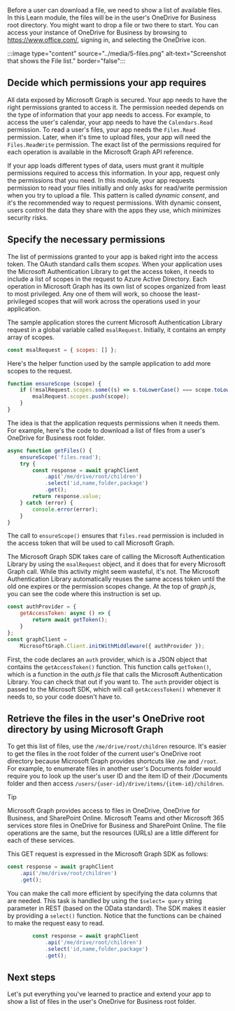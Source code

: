 Before a user can download a file, we need to show a list of available files. In this Learn module, the files will be in the user's OneDrive for Business root directory. You might want to drop a file or two there to start. You can access your instance of OneDrive for Business by browsing to https://www.office.com/, signing in, and selecting the OneDrive icon.

:::image type="content" source="../media/5-files.png" alt-text="Screenshot that shows the File list." border="false":::

## Decide which permissions your app requires

All data exposed by Microsoft Graph is secured. Your app needs to have the right permissions granted to access it. The permission needed depends on the type of information that your app needs to access. For example, to access the user's calendar, your app needs to have the `Calendars.Read` permission. To read a user's files, your app needs the `Files.Read` permission. Later, when it's time to upload files, your app will need the `Files.ReadWrite` permission. The exact list of the permissions required for each operation is available in the Microsoft Graph API reference.

If your app loads different types of data, users must grant it multiple permissions required to access this information. In your app, request only the permissions that you need. In this module, your app requests permission to read your files initially and only asks for read/write permission when you try to upload a file. This pattern is called *dynamic consent*, and it's the recommended way to request permissions. With dynamic consent, users control the data they share with the apps they use, which minimizes security risks.

## Specify the necessary permissions

The list of permissions granted to your app is baked right into the access token. The OAuth standard calls them *scopes*. When your application uses the Microsoft Authentication Library to get the access token, it needs to include a list of scopes in the request to Azure Active Directory. Each operation in Microsoft Graph has its own list of scopes organized from least to most privileged. Any one of them will work, so choose the least-privileged scopes that will work across the operations used in your application.

The sample application stores the current Microsoft Authentication Library request in a global variable called `msalRequest`. Initially, it contains an empty array of scopes.

```javascript
const msalRequest = { scopes: [] };
```

Here's the helper function used by the sample application to add more scopes to the request.

```javascript
function ensureScope (scope) {
    if (!msalRequest.scopes.some((s) => s.toLowerCase() === scope.toLowerCase())) {
        msalRequest.scopes.push(scope);
    }
}
```

The idea is that the application requests permissions when it needs them. For example, here's the code to download a list of files from a user's OneDrive for Business root folder.

```javascript
async function getFiles() {
    ensureScope('files.read');
    try {
        const response = await graphClient
            .api('/me/drive/root/children')
            .select('id,name,folder,package')
            .get();
        return response.value;
    } catch (error) {
        console.error(error);
    }
}
```

The call to `ensureScope()` ensures that `files.read` permission is included in the access token that will be used to call Microsoft Graph.

The Microsoft Graph SDK takes care of calling the Microsoft Authentication Library by using the `msalRequest` object, and it does that for every Microsoft Graph call. While this activity might seem wasteful, it's not. The Microsoft Authentication Library automatically reuses the same access token until the old one expires or the permission scopes change. At the top of *graph.js*, you can see the code where this instruction is set up.

```javascript
const authProvider = {
    getAccessToken: async () => {
        return await getToken();
    }
};
const graphClient =
    MicrosoftGraph.Client.initWithMiddleware({ authProvider });
```

First, the code declares an `auth` provider, which is a JSON object that contains the `getAccessToken()` function. This function calls `getToken()`, which is a function in the *auth.js* file that calls the Microsoft Authentication Library. You can check that out if you want to. The `auth` provider object is passed to the Microsoft SDK, which will call `getAccessToken()` whenever it needs to, so your code doesn't have to.

## Retrieve the files in the user's OneDrive root directory by using Microsoft Graph

To get this list of files, use the `/me/drive/root/children` resource. It's easier to get the files in the root folder of the current user's OneDrive root directory because Microsoft Graph provides shortcuts like `/me` and `/root`. For example, to enumerate files in another user's Documents folder would require you to look up the user's user ID and the item ID of their /Documents folder and then access `/users/{user-id}/drive/items/{item-id}/children`.

> [!TIP]
> Microsoft Graph provides access to files in OneDrive, OneDrive for Business, and SharePoint Online. Microsoft Teams and other Microsoft 365 services store files in OneDrive for Business and SharePoint Online. The file operations are the same, but the resources (URLs) are a little different for each of these services.

This GET request is expressed in the Microsoft Graph SDK as follows:

```javascript
const response = await graphClient
    .api('/me/drive/root/children')
    .get();

```

You can make the call more efficient by specifying the data columns that are needed. This task is handled by using the `$select= query` string parameter in REST (based on the OData standard). The SDK makes it easier by providing a `select()` function. Notice that the functions can be chained to make the request easy to read.

```javascript
        const response = await graphClient
            .api('/me/drive/root/children')
            .select('id,name,folder,package')
            .get();
```

## Next steps

Let's put everything you've learned to practice and extend your app to show a list of files in the user's OneDrive for Business root folder.